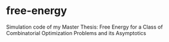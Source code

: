 # free-energy
Simulation code of my Master Thesis: Free Energy for a Class of Combinatorial Optimization Problems and its Asymptotics
